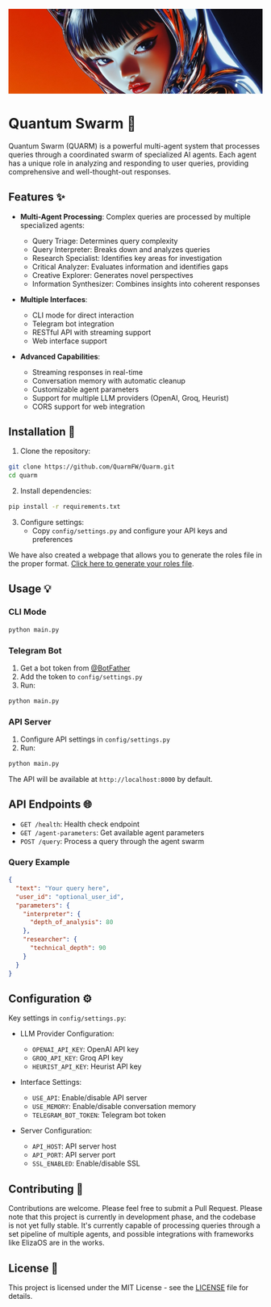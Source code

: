 ![Quantum Swarm Banner](images/banner.jpg)
# Quantum Swarm 🤖

Quantum Swarm (QUARM) is a powerful multi-agent system that processes queries through a coordinated swarm of specialized AI agents. Each agent has a unique role in analyzing and responding to user queries, providing comprehensive and well-thought-out responses.

## Features ✨

- **Multi-Agent Processing**: Complex queries are processed by multiple specialized agents:
  - Query Triage: Determines query complexity
  - Query Interpreter: Breaks down and analyzes queries
  - Research Specialist: Identifies key areas for investigation
  - Critical Analyzer: Evaluates information and identifies gaps
  - Creative Explorer: Generates novel perspectives
  - Information Synthesizer: Combines insights into coherent responses

- **Multiple Interfaces**:
  - CLI mode for direct interaction
  - Telegram bot integration
  - RESTful API with streaming support
  - Web interface support

- **Advanced Capabilities**:
  - Streaming responses in real-time
  - Conversation memory with automatic cleanup
  - Customizable agent parameters
  - Support for multiple LLM providers (OpenAI, Groq, Heurist)
  - CORS support for web integration

## Installation 🚀

1. Clone the repository:
```bash
git clone https://github.com/QuarmFW/Quarm.git
cd quarm
```

2. Install dependencies:
```bash
pip install -r requirements.txt
```

3. Configure settings:
   - Copy `config/settings.py` and configure your API keys and preferences

We have also created a webpage that allows you to generate the roles file in the proper format. [Click here to generate your roles file](https://quarm.io/generator.html).

## Usage 💡

### CLI Mode
```bash
python main.py
```

### Telegram Bot
1. Get a bot token from [@BotFather](https://t.me/botfather)
2. Add the token to `config/settings.py`
3. Run:
```bash
python main.py
```

### API Server
1. Configure API settings in `config/settings.py`
2. Run:
```bash
python main.py
```

The API will be available at `http://localhost:8000` by default.

## API Endpoints 🌐

- `GET /health`: Health check endpoint
- `GET /agent-parameters`: Get available agent parameters
- `POST /query`: Process a query through the agent swarm

### Query Example
```json
{
  "text": "Your query here",
  "user_id": "optional_user_id",
  "parameters": {
    "interpreter": {
      "depth_of_analysis": 80
    },
    "researcher": {
      "technical_depth": 90
    }
  }
}
```

## Configuration ⚙️

Key settings in `config/settings.py`:

- LLM Provider Configuration:
  - `OPENAI_API_KEY`: OpenAI API key
  - `GROQ_API_KEY`: Groq API key
  - `HEURIST_API_KEY`: Heurist API key

- Interface Settings:
  - `USE_API`: Enable/disable API server
  - `USE_MEMORY`: Enable/disable conversation memory
  - `TELEGRAM_BOT_TOKEN`: Telegram bot token

- Server Configuration:
  - `API_HOST`: API server host
  - `API_PORT`: API server port
  - `SSL_ENABLED`: Enable/disable SSL

## Contributing 🤝

Contributions are welcome. Please feel free to submit a Pull Request. Please note that this project is currently in development phase, and the codebase is not yet fully stable. It's currently capable of processing queries through a set pipeline of multiple agents, and possible integrations with frameworks like ElizaOS are in the works.

## License 📄

This project is licensed under the MIT License - see the [LICENSE](LICENSE) file for details.